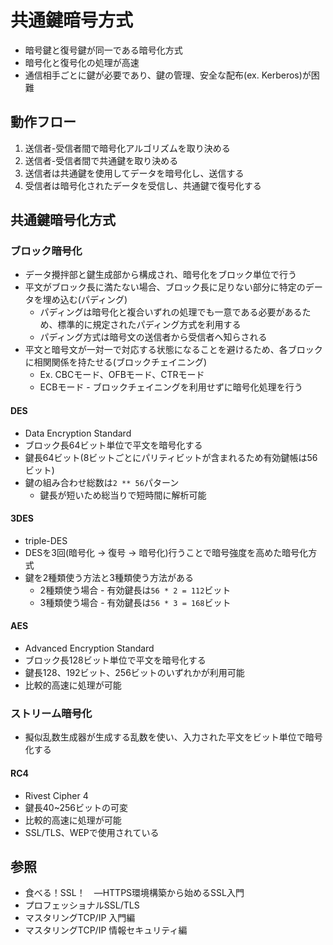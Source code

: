 # 共通鍵暗号方式
- 暗号鍵と復号鍵が同一である暗号化方式
- 暗号化と復号化の処理が高速
- 通信相手ごとに鍵が必要であり、鍵の管理、安全な配布(ex. Kerberos)が困難

## 動作フロー
1. 送信者-受信者間で暗号化アルゴリズムを取り決める
2. 送信者-受信者間で共通鍵を取り決める
3. 送信者は共通鍵を使用してデータを暗号化し、送信する
4. 受信者は暗号化されたデータを受信し、共通鍵で復号化する

## 共通鍵暗号化方式
### ブロック暗号化
- データ攪拌部と鍵生成部から構成され、暗号化をブロック単位で行う
- 平文がブロック長に満たない場合、ブロック長に足りない部分に特定のデータを埋め込む(パディング)
  - パディングは暗号化と複合いずれの処理でも一意である必要があるため、標準的に規定されたパディング方式を利用する
  - パディング方式は暗号文の送信者から受信者へ知らされる
- 平文と暗号文が一対一で対応する状態になることを避けるため、各ブロックに相関関係を持たせる(ブロックチェイニング)
  - Ex. CBCモード、OFBモード、CTRモード
  - ECBモード - ブロックチェイニングを利用せずに暗号化処理を行う

#### DES
- Data Encryption Standard
- ブロック長64ビット単位で平文を暗号化する
- 鍵長64ビット(8ビットごとにパリティビットが含まれるため有効鍵帳は56ビット)
- 鍵の組み合わせ総数は`2 ** 56`パターン
  - 鍵長が短いため総当りで短時間に解析可能

#### 3DES
- triple-DES
- DESを3回(暗号化 -> 復号 -> 暗号化)行うことで暗号強度を高めた暗号化方式
- 鍵を2種類使う方法と3種類使う方法がある
  - 2種類使う場合 - 有効鍵長は`56 * 2 = 112`ビット
  - 3種類使う場合 - 有効鍵長は`56 * 3 = 168`ビット

#### AES
- Advanced Encryption Standard
- ブロック長128ビット単位で平文を暗号化する
- 鍵長128、192ビット、256ビットのいずれかが利用可能
- 比較的高速に処理が可能

### ストリーム暗号化
- 擬似乱数生成器が生成する乱数を使い、入力された平文をビット単位で暗号化する

#### RC4
- Rivest Cipher 4
- 鍵長40~256ビットの可変
- 比較的高速に処理が可能
- SSL/TLS、WEPで使用されている

## 参照
- 食べる！SSL！　―HTTPS環境構築から始めるSSL入門
- プロフェッショナルSSL/TLS
- マスタリングTCP/IP 入門編
- マスタリングTCP/IP 情報セキュリティ編
